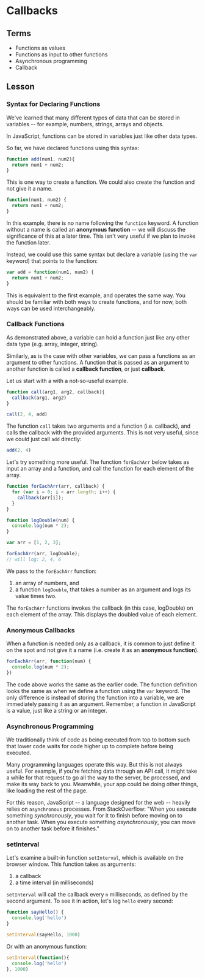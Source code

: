 # Callbacks

## Terms

* Functions as values
* Functions as input to other functions
* Asynchronous programming
* Callback

## Lesson

### Syntax for Declaring Functions

We've learned that many different types of data that can be stored in variables -- for example, numbers, strings, arrays and objects.

In JavaScript, functions can be stored in variables just like other data types.

So far, we have declared functions using this syntax:

```js
function add(num1, num2){
  return num1 + num2;
}
```

This is one way to create a function. We could also create the function and not give it a name.

```js
function(num1, num2) {
  return num1 + num2;
}
```

In this example, there is no name following the `function` keyword. A function without a name is called an **anonymous function** -- we will discuss the significance of this at a later time. This isn't very useful if we plan to invoke the function later.

Instead, we could use this same syntax but declare a variable (using the `var` keyword) that points to the function:


```js
var add = function(num1, num2) {
  return num1 + num2;
}
```

This is equivalent to the first example, and operates the same way. You should be familiar with both ways to create functions, and for now, both ways can be used interchangeably.

### Callback Functions

As demonstrated above, a variable can hold a function just like any other data type (e.g. array, integer, string).

Similarly, as is the case with other variables, we can pass a functions as an argument to other functions. A function that is passed as an argument to another function is called a **callback function**, or just **callback**.

Let us start with a with a not-so-useful example.

```js
function call(arg1, arg2, callback){
  callback(arg1, arg2)
}

call(2, 4, add)
```

The function `call` takes two arguments and a function (i.e. callback), and calls the callback with the provided arguments. This is not very useful, since we could just call `add` directly:

```js
add(2, 4)
```

Let's try something more useful. The function `forEachArr` below takes as input an array and a function, and call the function for each element of the array.

```js
function forEachArr(arr, callback) {
  for (var i = 0; i < arr.length; i++) {
    callback(arr[i]);
  }
}

function logDouble(num) {
  console.log(num * 2);
}

var arr = [1, 2, 3];

forEachArr(arr, logDouble);
// will log: 2, 4, 6
```

We pass to the `forEachArr` function:
1. an array of numbers, and
2. a function `logDouble`, that takes a number as an argument and logs its value times two.

The `forEachArr` functions invokes the callback (in this case, logDouble) on each element of the array. This displays the doubled value of each element.

### Anonymous Callbacks

When a function is needed only as a callback, it is common to just define it on the spot and not give it a name (i.e. create it as an **anonymous function**).

```js
forEachArr(arr, function(num) {
  console.log(num * 2);
})
```

The code above works the same as the earlier code. The function definition looks the same as when we define a function using the `var` keyword. The only difference is instead of storing the function into a variable, we are immediately passing it as an argument. Remember, a function in JavaScript is a value, just like a string or an integer.

### Asynchronous Programming

We traditionally think of code as being executed from top to bottom such that lower code waits for code higher up to complete before being executed.

Many programming languages operate this way. But this is not always useful. For example, if you're fetching data through an API call, it might take a while for that request to go all the way to the server, be processed, and make its way back to you. Meanwhile, your app could be doing other things, like loading the rest of the page.

For this reason, JavaScript -- a language designed for the web -- heavily relies on `asynchronous` processes. From StackOverflow: "When you execute something *synchronously*, you wait for it to finish before moving on to another task. When you execute something *asynchronously*, you can move on to another task before it finishes."

### setInterval

Let's examine a built-in function `setInterval`, which is available on the browser window. This function takes as arguments:

1. a callback
2. a time interval (in milliseconds)

`setInterval` will call the callback every `n` milliseconds, as defined by the second argument. To see it in action, let's log `hello` every second:

```js
function sayHello() {
  console.log('hello')
}

setInterval(sayHello, 1000)
```

Or with an anonymous function:

```js
setInterval(function(){
  console.log('hello')
}, 1000)
```
